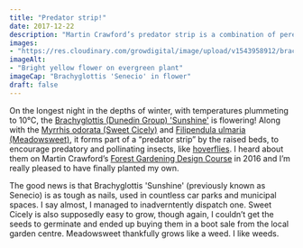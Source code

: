 ```yaml
---
title: "Predator strip!"
date: 2017-12-22
description: "Martin Crawford’s predator strip is a combination of perennial flowering plants to attract predatory and pollinating insects"
images: 
- "https://res.cloudinary.com/growdigital/image/upload/v1543958912/brachyglottis-38350635275.jpg"
imageAlt: 
- "Bright yellow flower on evergreen plant"
imageCap: "Brachyglottis 'Senecio' in flower"
draft: false
---
```


On the longest night in the depths of winter, with temperatures plummeting to 10°C, the [Brachyglottis (Dunedin Group) 'Sunshine'](http://ow.ly/u9rm30hrbpU) is flowering! Along with the [Myrrhis odorata (Sweet Cicely)](http://www.pfaf.org/user/plant.aspx?LatinName=Myrrhis+odorata) and [Filipendula ulmaria (Meadowsweet)](http://www.pfaf.org/user/Plant.aspx?LatinName=Filipendula+ulmaria), it forms part of a “predator strip” by the raised beds, to encourage predatory and pollinating insects, like [hoverflies](https://en.wikipedia.org/wiki/Hoverfly). I heard about them on Martin Crawford’s [Forest Gardening Design Course](https://www.agroforestry.co.uk/product/forest-gardening-food-forests-design-course/) in 2016 and I’m really pleased to have finally planted my own.

The good news is that Brachyglottis 'Sunshine' (previously known as Senecio) is as tough as nails, used in countless car parks and municipal spaces. I say almost, I managed to inadverntently dispatch one. Sweet Cicely is also supposedly easy to grow, though again, I couldn’t get the seeds to germinate and ended up buying them in a boot sale from the local garden centre. Meadowsweet thankfully grows like a weed. I like weeds.
